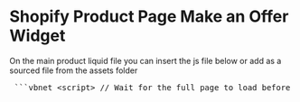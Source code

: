 # Shopify Product Page Make an Offer Widget
 

 On the main product liquid file you can insert the js file below or add as a sourced file from the assets folder
 
<pre> ```vbnet &lt;script&gt; // Wait for the full page to load before running this script document.addEventListener("DOMContentLoaded", function () { // Get references to the HTML elements by their IDs const widget = document.getElementById("email-discount-widget"); const button = document.getElementById("get-discount-btn"); const input = document.getElementById("discount-email"); const message = document.getElementById("discount-message"); if (!localStorage.getItem("discount_claimed")) { widget.style.opacity = 0; widget.style.display = "block"; setTimeout(() => { widget.style.transition = "opacity 0.5s ease"; widget.style.opacity = 1; }, 10); input.focus(); } else { document.getElementById("discount-reminder").style.display = "block"; } button.addEventListener("click", function (event) { event.preventDefault(); button.disabled = true; const email = input.value.trim(); if (!email || !validateEmail(email)) { message.innerText = "Please enter a valid email address."; button.disabled = false; return; } const code = "test"; message.innerHTML = `🎉 Your discount code is: &lt;strong&gt;${code}&lt;/strong&gt;&lt;br&gt;It will be automatically applied at checkout.`; document.getElementById("discount-reminder").style.display = "block"; setTimeout(() => { const currentUrl = window.location.pathname + window.location.search; window.location.href = `/discount/test?redirect=${currentUrl}`; }, 3000); localStorage.setItem("discount_claimed", "true"); sendEmailToUser(email, code); input.disabled = true; }); function validateEmail(email) { return /^[^\s@]+@[^\s@]+\.[^\s@]+$/.test(email); } function sendEmailToUser(email, code) { fetch('https://your-email-handler.com/send', { method: 'POST', headers: { 'Content-Type': 'application/json' }, body: JSON.stringify({ email, code }) }).catch(err => { console.warn("Email send failed:", err); }); } function formatMoney(cents) { const value = (cents / 100).toFixed(2); return `$${value}`; } function safeFormatMoney(price) { if (typeof Shopify !== 'undefined' && typeof Shopify.formatMoney === 'function') { return Shopify.formatMoney(price, Shopify.money_format); } return formatMoney(price); } document.addEventListener("variant:change", function (event) { const variant = event.detail.variant; const priceEl = document.querySelector('.product-form__variant-price'); if (variant && priceEl) { priceEl.textContent = safeFormatMoney(variant.price); } }); }); &lt;/script&gt; ``` </pre>